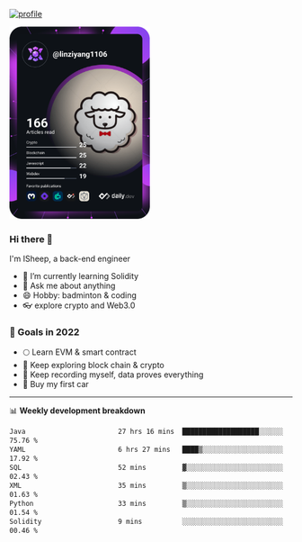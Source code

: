 [![profile](http://img.codelin.xyz/hello-im-isheep.svg)](https://www.calligrapher.ai/)

<a href="https://app.daily.dev/linziyang1106"><img src="/devcard.png" width="250" alt="ISheep's Dev Card"/></a>

### Hi there 🐏

I'm ISheep, a back-end engineer

- 🔭 I’m currently learning Solidity
- 💬 Ask me about anything
- 😄 Hobby: badminton & coding
- 👓 explore crypto and Web3.0

### 🚀 Goals in 2022
+ 🌕 Learn EVM & smart contract
+ 🤔 Keep exploring block chain & crypto
+ 🐏 Keep recording myself, data proves everything
+ 🚗 Buy my first car

-------

📊 **Weekly development breakdown**
<!--START_SECTION:waka-->

```text
Java                       27 hrs 16 mins  ███████████████████░░░░░░   75.76 %
YAML                       6 hrs 27 mins   ████▒░░░░░░░░░░░░░░░░░░░░   17.92 %
SQL                        52 mins         ▓░░░░░░░░░░░░░░░░░░░░░░░░   02.43 %
XML                        35 mins         ▒░░░░░░░░░░░░░░░░░░░░░░░░   01.63 %
Python                     33 mins         ▒░░░░░░░░░░░░░░░░░░░░░░░░   01.54 %
Solidity                   9 mins          ░░░░░░░░░░░░░░░░░░░░░░░░░   00.46 %
```

<!--END_SECTION:waka-->
